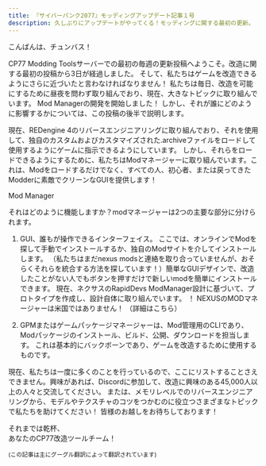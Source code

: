 ```yaml
---
title: 『サイバーパンク2077』モッディングアップデート記事１号
description: 久しぶりにアップデートがやってくる！モッディングに関する最初の更新。
---
```

こんばんは、チュンバス！

CP77 Modding Toolsサーバーでの最初の毎週の更新投稿へようこそ。改造に関する最初の投稿から3日が経過しました。 そして、私たちはゲームを改造できるようにさらに近づいたと言わなければなりません！ 私たちは毎日、改造を可能にするために昼夜を問わず取り組んでおり、現在、大きなトピックに取り組んでいます。 Mod Managerの開発を開始しました！ しかし、それが誰にどのように影響するかについては、この投稿の後半で説明します。

現在、REDengine 4のリバースエンジニアリングに取り組んでおり、それを使用して、独自のカスタムおよびカスタマイズされた.archiveファイルをロードして使用するようにゲームに指示できるようにしています。 しかし、それらをロードできるようにするために、私たちはModマネージャーに取り組んでいます。これは、Modをロードするだけでなく、すべての人、初心者、または戻ってきたModderに素敵でクリーンなGUIを提供します！

Mod Manager

それはどのように機能しますか？modマネージャーは2つの主要な部分に分けられます。

1. GUI、誰もが操作できるインターフェイス。 ここでは、オンラインでModを探して手動でインストールするか、独自のModサイトを介してインストールします。 （私たちはまだnexus modsと連絡を取り合っていませんが、おそらくそれらを統合する方法を探しています！）簡単なGUIデザインで、改造したことがない人でもボタンを押すだけで新しいmodを簡単にインストールできます。 現在、ネクサスのRapidDevs ModManager設計に基づいて、プロトタイプを作成し、設計自体に取り組んでいます。 ！ NEXUSのMODマネージャーは米国ではありません！
（詳細はこちら）

<image-lazy src="https://preview.redd.it/6yx3phhhzq561.png?width=1347&format=png&auto=webp&s=c6909626fe33ab9b2f782397784abe17dbfb3bc8"></image-lazy>

2. GPMまたはゲームパッケージマネージャーは、Mod管理用のCLIであり、Modパッケージのインストール、ビルド、公開、ダウンロードを担当します。 これは基本的にバックボーンであり、ゲームを改造するために使用するものです。



現在、私たちは一度に多くのことを行っているので、ここにリストすることさえできません。興味があれば、Discordに参加して、改造に興味のある45,000人以上の人々と交流してください。 または、メモリレベルでのリバースエンジニアリングから、モデルやテクスチャのコツをつかむのに役立つさまざまなトピックで私たちを助けてください！ 皆様のお越しをお待ちしております！

それまでは乾杯、
<br>あなたのCP77改造ツールチーム！

<sub>(この記事は主にグーグル翻訳によって翻訳されています)</sub>